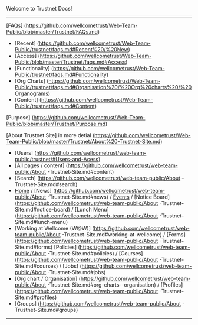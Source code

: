 Welcome to Trustnet Docs! 

***

[FAQs] (https://github.com/wellcometrust/Web-Team-Public/blob/master/Trustnet/FAQs.md)
 - [Recent] (https://github.com/wellcometrust/Web-Team-Public/trustnet/faqs.md#Recent%20/%20New)
 - [Access] (https://github.com/wellcometrust/Web-Team-Public/blob/master/Trustnet/faqs.md#Access)
 - [Functionality] (https://github.com/wellcometrust/Web-Team-Public/trustnet/faqs.md#Functionality)
 - [Org Charts] (https://github.com/wellcometrust/Web-Team-Public/trustnet/faqs.md#Organisation%20/%20Org%20charts%20/%20Organograms) 
 - [Content] (https://github.com/wellcometrust/Web-Team-Public/trustnet/faqs.md#Content)
 

[Purpose] (https://github.com/wellcometrust/Web-Team-Public/blob/master/Trustnet/Purpose.md)

[About Trustnet Site] in more detial (https://github.com/wellcometrust/Web-Team-Public/blob/master/Trustnet/About%20-Trustnet-Site.md)

 - [Users] (https://github.com/wellcometrust/web-team-public/trustnet/#Users-and-Acess) 
 - [All pages / content] (https://github.com/wellcometrust/web-team-public/About -Trustnet-Site.md#content)
 - [Search] (https://github.com/wellcometrust/web-team-public/About -Trustnet-Site.md#search)
 - [Home](https://github.com/wellcometrust/web-team-public/trustnet#home-page) / [News] (https://github.com/wellcometrust/web-team-public/About -Trustnet-Site.md#news) / [Events](https://github.com/wellcometrust/web-team-public/trustnet#events) / [Notice Board] (https://github.com/wellcometrust/web-team-public/About -Trustnet-Site.md#notice-board) / [Lunch Menu] (https://github.com/wellcometrust/web-team-public/About -Trustnet-Site.md#lunch-menu)
 - [Working at Wellcome (W@W)] (https://github.com/wellcometrust/web-team-public/About -Trustnet-Site.md#working-at-wellcome) / [Forms] (https://github.com/wellcometrust/web-team-public/About -Trustnet-Site.md#forms) [Policies] (https://github.com/wellcometrust/web-team-public/About -Trustnet-Site.md#policies) / [Courses] (https://github.com/wellcometrust/web-team-public/About -Trustnet-Site.md#courses) / [Jobs] (https://github.com/wellcometrust/web-team-public/About -Trustnet-Site.md#jobs)
 - [Org chart / Organisation] (https://github.com/wellcometrust/web-team-public/About -Trustnet-Site.md#org-charts--organisation) / [Profiles] (https://github.com/wellcometrust/web-team-public/About -Trustnet-Site.md#profiles)
 - [Groups] (https://github.com/wellcometrust/web-team-public/About -Trustnet-Site.md#groups)

***


